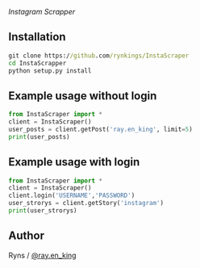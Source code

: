 *Instagram Scrapper*

## Installation
```cmd
git clone https://github.com/rynkings/InstaScraper
cd InstaScrapper
python setup.py install
```

## Example usage without login
```python
from InstaScraper import *
client = InstaScraper()
user_posts = client.getPost('ray.en_king', limit=5)
print(user_posts)
```

## Example usage with login
```python
from InstaScraper import *
client = InstaScraper()
client.login('USERNAME','PASSWORD')
user_strorys = client.getStory('instagram')
print(user_strorys)
```

## Author
Ryns / [@ray.en_king](https://www.instagram.com/ray.en_king)

